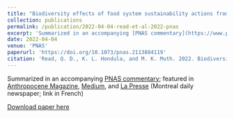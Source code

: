 ```yaml
---
title: "Biodiversity effects of food system sustainability actions from farm to fork."
collection: publications
permalink: /publication/2022-04-04-read-et-al-2022-pnas
excerpt: 'Summarized in an accompanying [PNAS commentary](https://www.pnas.org/doi/10.1073/pnas.2204241119); featured in [Anthropocene Magazine](https://www.anthropocenemagazine.org/2022/04/reducing-food-waste-is-an-overlooked-solution-to-saving-endangered-species/), [Medium](https://medium.com/@mheidj/these-3-food-choices-matter-most-a5327e76f1e7), and [La Presse](https://www.lapresse.ca/actualites/sciences/2022-04-17/l-actualite-scientifique-a-petites-doses.php) (Montreal daily newspaper; link in French)'
date: 2022-04-04
venue: 'PNAS'
paperurl: 'https://doi.org/10.1073/pnas.2113884119'
citation: 'Read, Q. D., K. L. Hondula, and M. K. Muth. 2022. Biodiversity effects of food system sustainability actions from farm to fork. Proceedings of the National Academy of Sciences, 119, e2113884119. DOI: 10.1073/pnas.2113884119.'
---
```

Summarized in an accompanying [PNAS commentary](https://www.pnas.org/doi/10.1073/pnas.2204241119); featured in [Anthropocene Magazine](https://www.anthropocenemagazine.org/2022/04/reducing-food-waste-is-an-overlooked-solution-to-saving-endangered-species/), [Medium](https://medium.com/@mheidj/these-3-food-choices-matter-most-a5327e76f1e7), and [La Presse](https://www.lapresse.ca/actualites/sciences/2022-04-17/l-actualite-scientifique-a-petites-doses.php) (Montreal daily newspaper; link in French)

[Download paper here](https://doi.org/10.1073/pnas.2113884119)
